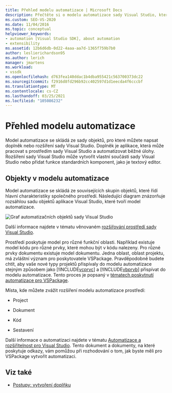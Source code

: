 ```yaml
---
title: Přehled modelu automatizace | Microsoft Docs
description: Přečtěte si o modelu automatizace sady Visual Studio, který se skládá ze sady objektů, pro které můžete napsat doplněk nebo rozšíření sady Visual Studio.
ms.custom: SEO-VS-2020
ms.date: 11/04/2016
ms.topic: conceptual
helpviewer_keywords:
- automation [Visual Studio SDK], about automation
- extensibility
ms.assetid: 12b6d6db-0d22-4aaa-aa7d-1365f759b7b0
author: leslierichardson95
ms.author: lerich
manager: jmartens
ms.workload:
- vssdk
ms.openlocfilehash: d763fea140ddac1b4dba955421c563700373dc22
ms.sourcegitcommit: f2916d8fd296b92cc402597d1d1eecda4f6cccbf
ms.translationtype: MT
ms.contentlocale: cs-CZ
ms.lasthandoff: 03/25/2021
ms.locfileid: "105086232"
---
```

# <a name="automation-model-overview"></a>Přehled modelu automatizace
Model automatizace se skládá ze sady objektů, pro které můžete napsat doplněk nebo rozšíření sady Visual Studio. Doplněk je aplikace, která může pracovat s prostředím sady Visual Studio a automatizovat běžné úlohy. Rozšíření sady Visual Studio může vytvořit vlastní součásti sady Visual Studio nebo přidat funkce standardních komponent, jako je textový editor.

## <a name="objects-in-the-automation-model"></a>Objekty v modelu automatizace
 Model automatizace se skládá ze souvisejících skupin objektů, které řídí hlavní charakteristiky společného prostředí. Následující diagram znázorňuje rozsáhlou sadu objektů aplikace Visual Studio, které tvoří model automatizace.

 ![Graf automatizačních objektů sady Visual Studio](../../extensibility/internals/media/vsvisualstudioautomationobjectchart.gif "vsVisualStudioAutomationObjectChart")

 Další informace najdete v tématu věnovaném [rozšiřování prostředí sady Visual Studio](/previous-versions/esk3eey8(v=vs.140)).

 Prostředí poskytuje model pro různé funkční oblasti. Například existuje model kódu pro různé prvky, které mohou být v kódu nalezeny. Pro různé prvky dokumentu existuje model dokumentu. Jedna oblast, oblast projektu, má zvláštní význam pro poskytovatele VSPackage. Pravděpodobně budete chtít, aby vaše nové typy projektů přispívaly do modelu automatizace stejným způsobem jako [!INCLUDE[vcprvc](../../code-quality/includes/vcprvc_md.md)] a [!INCLUDE[vbprvb](../../code-quality/includes/vbprvb_md.md)] přispívat do modelu automatizace. Tento proces je popsaný v [tématech poskytnutí automatizace pro VSPackage](../../extensibility/internals/providing-automation-for-vspackages.md).

 Místa, kde můžete zvážit rozšíření modelu automatizace prostředí:

- Project

- Dokument

- Kód

- Sestavení

Další informace o automatizaci najdete v tématu [Automatizace a rozšiřitelnost pro Visual Studio](/previous-versions/visualstudio/visual-studio-2015/extensibility/extensibility-in-visual-studio?preserve-view=true&view=vs-2015). Tento dokument a dokumenty, na které poskytuje odkazy, vám pomůžou při rozhodování o tom, jak byste měli pro VSPackage vytvořit automatizaci.

## <a name="see-also"></a>Viz také
- [Postupy: vytvoření doplňku](/previous-versions/80493a3w(v=vs.140))